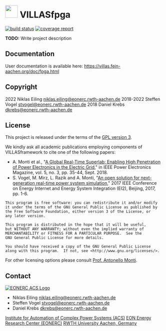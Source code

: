 # <img src="doc/pictures/villas_fpga.png" width=40 /> VILLASfpga

[![build status](https://git.rwth-aachen.de/VILLASframework/VILLASfpga/badges/develop/build.svg)](https://git.rwth-aachen.de/acs/VILLASfpga/commits/develop)
[![coverage report](https://git.rwth-aachen.de/VILLASframework/VILLASfpga/badges/develop/coverage.svg)](https://git.rwth-aachen.de/acs/VILLASfpga/commits/develop)

**TODO:** Write project description

## Documentation

User documentation is available here: <https://villas.fein-aachen.org/doc/fpga.html>

## Copyright

2022 Niklas Eiling <niklas.eiling@eonerc.rwth-aachen.de>
2018-2022 Steffen Vogel <stvogel@eonerc.rwth-aachen.de>
2018 Daniel Krebs <dkrebs@eonerc.rwth-aachen.de>


## License

This project is released under the terms of the [GPL version 3](COPYING.md).

We kindly ask all academic publications employing components of VILLASframework to cite one of the following papers:

- A. Monti et al., "[A Global Real-Time Superlab: Enabling High Penetration of Power Electronics in the Electric Grid](https://ieeexplore.ieee.org/document/8458285/)," in IEEE Power Electronics Magazine, vol. 5, no. 3, pp. 35-44, Sept. 2018.
- S. Vogel, M. Mirz, L. Razik and A. Monti, "[An open solution for next-generation real-time power system simulation](http://ieeexplore.ieee.org/stamp/stamp.jsp?tp=&arnumber=8245739&isnumber=8244404)," 2017 IEEE Conference on Energy Internet and Energy System Integration (EI2), Beijing, 2017, pp. 1-6.

```
This program is free software: you can redistribute it and/or modify
it under the terms of the GNU General Public License as published by
the Free Software Foundation, either version 3 of the License, or
any later version.

This program is distributed in the hope that it will be useful,
but WITHOUT ANY WARRANTY; without even the implied warranty of
MERCHANTABILITY or FITNESS FOR A PARTICULAR PURPOSE.  See the
GNU General Public License for more details.

You should have received a copy of the GNU General Public License
along with this program.  If not, see <http://www.gnu.org/licenses/>.
```

For other licensing options please consult [Prof. Antonello Monti](mailto:amonti@eonerc.rwth-aachen.de).

## Contact

[![EONERC ACS Logo](doc/pictures/eonerc_logo.png)](http://www.acs.eonerc.rwth-aachen.de)

- Niklas Eiling <niklas.eiling@eonerc.rwth-aachen.de>
- Steffen Vogel <stvogel@eonerc.rwth-aachen.de>
- Daniel Krebs <dkrebs@eonerc.rwth-aachen.de>

[Institute for Automation of Complex Power Systems (ACS)](http://www.acs.eonerc.rwth-aachen.de)
[EON Energy Research Center (EONERC)](http://www.eonerc.rwth-aachen.de)
[RWTH University Aachen, Germany](http://www.rwth-aachen.de)
